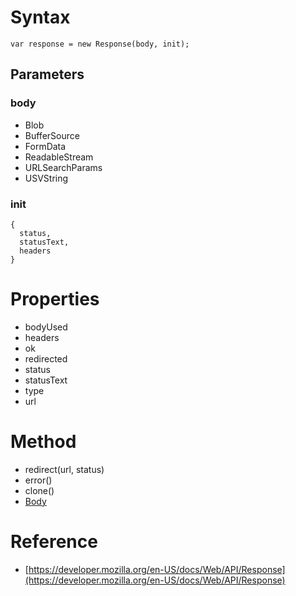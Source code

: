 # Syntax

```
var response = new Response(body, init);
```

## Parameters

### body

-   Blob
-   BufferSource
-   FormData
-   ReadableStream
-   URLSearchParams
-   USVString

### init

```
{
  status,
  statusText,
  headers
}
```

# Properties

-   bodyUsed
-   headers
-   ok
-   redirected
-   status
-   statusText
-   type
-   url

# Method

-   redirect(url, status)
-   error()
-   clone()
-   [Body](#js/Body)

# Reference

-   [https://developer.mozilla.org/en-US/docs/Web/API/Response](https://developer.mozilla.org/en-US/docs/Web/API/Response)
